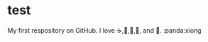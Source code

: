 # test
My first respository on GitHub.
I love :coffee:,:pizza:,:apple:,:monkey:, and :dancer:.
:panda:xiong
